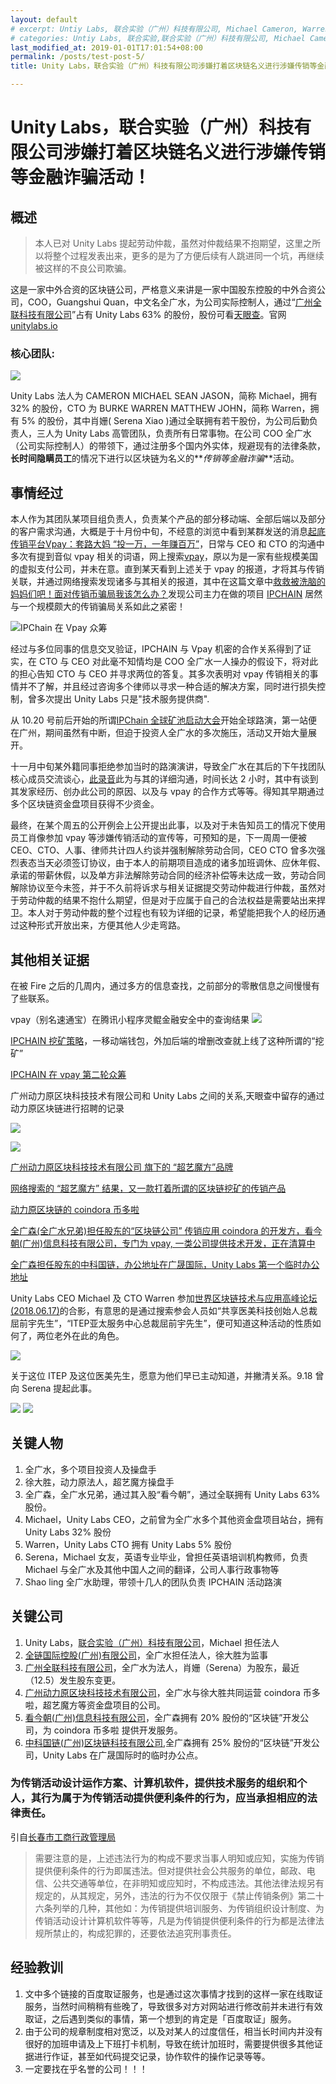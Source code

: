 ```yaml
---
layout: default
# excerpt: Untiy Labs, 联合实验（广州）科技有限公司, Michael Cameron, Warren Burke, 全广水等人涉嫌打着区块链名义进行涉嫌传销等金融诈骗活动！
# categories: Untiy Labs, 联合实验,联合实验（广州）科技有限公司, Michael Cameron, Warren Burke, 全广水, 区块链, 传销, 金融诈骗, ipchain诈骗, vpay传销
last_modified_at: 2019-01-01T17:01:54+08:00
permalink: /posts/test-post-5/
title: Unity Labs，联合实验（广州）科技有限公司涉嫌打着区块链名义进行涉嫌传销等金融诈骗活动！

---
```

# Unity Labs，联合实验（广州）科技有限公司涉嫌打着区块链名义进行涉嫌传销等金融诈骗活动！

## 概述

> 本人已对 Unity Labs 提起劳动仲裁，虽然对仲裁结果不抱期望，这里之所以将整个过程发表出来，更多的是为了方便后续有人跳进同一个坑，再继续被这样的不良公司欺骗。

这是一家中外合资的区块链公司，严格意义来讲是一家中国股东控股的中外合资公司，COO，Guangshui Quan，中文名全广水，为公司实际控制人，通过“[广州全联科技有限公司](https://www.tianyancha.com/company/3270429980)”占有 Unity Labs 63% 的股份，股份可看[天眼查](https://www.tianyancha.com/company/3271832509)。官网 [unitylabs.io](https://www.unitylabs.io)

### 核心团队:

![](./files/2421546066498_.pic_hd.jpg)

Unity Labs 法人为 CAMERON MICHAEL SEAN JASON，简称 Michael，拥有 32% 的股份，CTO 为 BURKE WARREN MATTHEW JOHN，简称 Warren，拥有 5% 的股份，其中肖姗( Serena Xiao )通过全联拥有若干股份，为公司后勤负责人，三人为 Unity Labs 高管团队，负责所有日常事物。在公司 COO 全广水（公司实际控制人）的带领下，通过注册多个国内外实体，规避现有的法律条款，**长时间隐瞒员工**的情况下进行以区块链为名义的**_传销等金融诈骗_**活动。

## 事情经过

本人作为其团队某项目组负责人，负责某个产品的部分移动端、全部后端以及部分的客户需求沟通，大概是于十月份中旬，不经意的浏览中看到某群发送的消息[起底传销平台Vpay：套路大妈 “投一万，一年赚百万”](http://tech.sina.com.cn/csj/2018-10-11/doc-ifxeuwws3018912.shtml)，日常与 CEO 和 CTO 的沟通中多次有提到音似 vpay 相关的词语，网上搜索[vpay](https://www.google.com/search?hl=en&q=vpay)，原以为是一家有些规模美国的虚拟支付公司，并未在意。直到某天看到上述关于 vpay 的报道，才将其与传销关联，并通过网络搜索发现诸多与其相关的报道，其中在这篇文章中[救救被洗脑的妈妈们吧！面对传销币骗局我该怎么办？](https://www.weibo.com/ttarticle/p/show?id=2309404289596258182807)发现公司主力在做的项目 [IPCHAIN](https://www.ip-chain.io/) 居然与一个规模颇大的传销骗局关系如此之紧密！

![IPChain 在 Vpay 众筹](./files/6f768368gy1fvpf73fo57j20u01hcgz7.jpg)

经过与多位同事的信息交叉验证，IPCHAIN 与 Vpay 机密的合作关系得到了证实，在 CTO 与 CEO 对此毫不知情均是 COO 全广水一人操办的假设下，将对此的担心告知 CTO 与 CEO 并寻求两位的答复。其多次表明对 vpay 传销相关的事情并不了解，并且经过咨询多个律师以寻求一种合适的解决方案，同时进行损失控制，曾多次提出 Unity Labs 只是"技术服务提供商".

从 10.20 号前后开始的所谓[IPChain 全球矿池启动大会](http://quzheng.baidu.com/s/yQzQzq)开始全球路演，第一站便在广州，期间虽然有中断，但迫于投资人全广水的多次施压，活动又开始大量展开。

十一月中旬某外籍同事拒绝参加当时的路演演讲，导致全广水在其后的下午找团队核心成员交流谈心，[此录音](https://goo.gl/KF2mHn)此为与其的详细沟通，时间长达 2 小时，其中有谈到其发家经历、创办此公司的原因、以及与 vpay 的合作方式等等。得知其早期通过多个区块链资金盘项目获得不少资金。

最终，在某个周五的公开例会上公开提出此事，以及对于未告知员工的情况下使用员工肖像参加 vpay 等涉嫌传销活动的宣传等，可预知的是，下一周周一便被 CEO、CTO、人事、律师共计四人约谈并强制解除劳动合同，CEO CTO 曾多次强烈表态当天必须签订协议，由于本人的前期项目造成的诸多加班调休、应休年假、承诺的带薪休假，以及单方非法解除劳动合同的经济补偿等未达成一致，劳动合同解除协议至今未签，并于不久前将诉求与相关证据提交劳动仲裁进行仲裁，虽然对于劳动仲裁的结果不抱什么期望，但是对于应属于自己的合法权益是需要站出来捍卫。本人对于劳动仲裁的整个过程也有较为详细的记录，希望能把我个人的经历通过这种形式开放出来，方便其他人少走弯路。

## 其他相关证据

在被 Fire 之后的几周内，通过多方的信息查找，之前部分的零散信息之间慢慢有了些联系。

vpay（别名速通宝）在腾讯小程序灵鲲金融安全中的查询结果
![](./files/WechatIMG243.png)

[IPCHAIN 挖矿策略](http://quzheng.baidu.com/s/Mb6rYb)，一移动端钱包，外加后端的增删改查就上线了这种所谓的“挖矿”

[IPCHAIN 在 vpay 第二轮众筹](http://quzheng.baidu.com/s/AZBRVj)

广州动力原区块科技技术有限公司和 Unity Labs 之间的关系,天眼查中留存的通过动力原区块链进行招聘的记录

![](./files/WechatIMG240.png)

![](./files/WechatIMG241.jpeg)

[广州动力原区块科技技术有限公司 旗下的 “超艺魔方”品牌 ](https://www.qichacha.com/firm_eec5fc9a92cd09eecbf2403f85f9fd13.html#assets)

[网络搜索的 “超艺魔方” 结果，又一款打着所谓的区块链挖矿的传销产品](https://www.google.com/search?hl=en&q=%E8%B6%85%E8%89%BA%E9%AD%94%E6%96%B9)

[动力原区块链的 coindora 币多啦](https://www.google.com/search?hl=en&q=coinDora+%E5%B8%81%E5%A4%9A%E5%95%A6)

[全广森(全广水兄弟)担任股东的“区块链公司” 传销应用 coindora 的开发方，看今朝(广州)信息科技有限公司，专门为 vpay, 一类公司提供技术开发，正在清算中](https://www.qichacha.com/firm_003e26bdaa0f8fc71166c420cc16e4ca.html)

[全广森担任股东的中科国链，办公地址在广晟国际，Unity Labs 第一个临时办公地址](https://www.qichacha.com/firm_030451ffce5dd416c6928307510a2988.html)


Unity Labs CEO Michael 及 CTO Warren 参加[世界区块链技术与应用高峰论坛(2018.06.17)](https://www.chainlab.tech/portal/article/index/id/27289.html)的合影，有意思的是通过搜索参会人员如“共享医美科技创始人总裁屈前宇先生”，“ITEP亚太服务中心总裁屈前宇先生”，便可知道这种活动的性质如何了，两位老外在此的角色。

![](./files/FsZn3VngShnZHmbuacAzJrR_N8zD.jpg)

关于这位 ITEP 及这位医美先生，愿意为他们早已主动知道，并撇清关系。9.18 曾向 Serena 提起此事。

![](./files/Screenshot_20181117-232533.png)
![](./files/Screenshot_20181117-231106.png)

## 关键人物

1. 全广水，多个项目投资人及操盘手
2. 徐大胜，动力原法人，超艺魔方操盘手
3. 全广森，全广水兄弟，通过其入股“看今朝”，通过全联拥有 Unity Labs 63% 股份。
4. Michael，Unity Labs CEO，之前曾为全广水多个其他资金盘项目站台，拥有 Unity Labs 32% 股份
5. Warren，Unity Labs CTO 拥有 Unity Labs 5% 股份
6. Serena，Michael 女友，英语专业毕业，曾担任英语培训机构教师，负责 Michael 与全广水及其他中国人之间的翻译，公司人事行政事物等
7. Shao ling 全广水助理，带领十几人的团队负责 IPCHAIN 活动路演

## 关键公司

1. Unity Labs，[联合实验（广州）科技有限公司](https://www.tianyancha.com/company/3271832509)，Michael 担任法人
2. [全链国际控股(广州)有限公司](https://www.qichacha.com/firm_46003ea9db2f3f7fe3e4b841bacfa1b4.html)，全广水担任法人，徐大胜为监事
3. [广州全联科技有限公司](https://www.tianyancha.com/company/3270429980)，全广水为法人，肖姗（Serena）为股东，最近（12.5）发生股东变更。
4. [广州动力原区块科技技术有限公司](https://www.qichacha.com/firm_eec5fc9a92cd09eecbf2403f85f9fd13.html)，全广水与徐大胜共同运营 coindora 币多啦，超艺魔方等资金盘项目的公司。
5. [看今朝(广州)信息科技有限公司](https://www.qichacha.com/firm_003e26bdaa0f8fc71166c420cc16e4ca.html)，全广森拥有 20% 股份的“区块链”开发公司，为 coindora 币多啦 提供开发服务。
6. [中科国链(广州)区块链科技有限公司](https://www.qichacha.com/firm_030451ffce5dd416c6928307510a2988.html),全广森拥有 25% 股份的“区块链”开发公司，Unity Labs 在广晟国际时的临时办公点。



### 为传销活动设计运作方案、计算机软件，提供技术服务的组织和个人，其行为属于为传销活动提供便利条件的行为，应当承担相应的法律责任。

引自[长春市工商行政管理局](http://www.ccgs.gov.cn/view-c43a29a1ee104e0a99df5b8205a808b4-c30a102d9c7a4b1a9b83f7d4c6df37a6.html)

> 需要注意的是，上述违法行为的构成不要求当事人明知或应知，实施为传销提供便利条件的行为即属违法。但对提供社会公共服务的单位，邮政、电信、公共交通等单位，在非明知或应知时，不构成违法。其他法律法规另有规定的，从其规定，另外，违法的行为不仅仅限于《禁止传销条例》第二十六条列举的几种，其他如：为传销提供培训服务、为传销组织设计制度、为传销活动设计计算机软件等等，凡是为传销提供便利条件的行为都是法律法规所禁止的，构成犯罪的，还要依法追究刑事责任。


## 经验教训

1. 文中多个链接的百度取证服务，也是通过这次事情才找到的这样一家在线取证服务，当然时间稍稍有些晚了，导致很多对方对网站进行修改前并未进行有效取证，之后遇到类似的事情，第一个想到的肯定是「百度取证」服务。
2. 由于公司的规章制度相对宽泛，以及对某人的过度信任，相当长时间内并没有很好的加班申请及上下班打卡机制，导致在统计加班时，需要提供很多其他证据进行作证，甚至如代码提交记录，协作软件的操作记录等等。
3. 一定要找在乎名誉的公司！！！